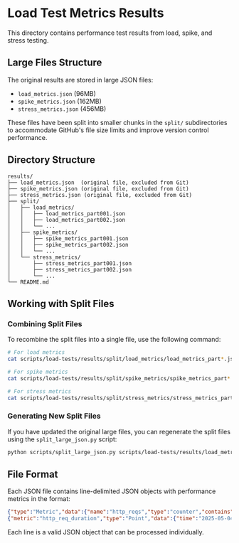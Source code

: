 # Load Test Metrics Results

This directory contains performance test results from load, spike, and stress testing.

## Large Files Structure

The original results are stored in large JSON files:
- `load_metrics.json` (96MB)
- `spike_metrics.json` (162MB)
- `stress_metrics.json` (456MB)

These files have been split into smaller chunks in the `split/` subdirectories to accommodate GitHub's file size limits and improve version control performance.

## Directory Structure

```
results/
├── load_metrics.json  (original file, excluded from Git)
├── spike_metrics.json (original file, excluded from Git)
├── stress_metrics.json (original file, excluded from Git)
├── split/
│   ├── load_metrics/
│   │   ├── load_metrics_part001.json
│   │   ├── load_metrics_part002.json
│   │   └── ... 
│   ├── spike_metrics/
│   │   ├── spike_metrics_part001.json
│   │   ├── spike_metrics_part002.json
│   │   └── ...
│   └── stress_metrics/
│       ├── stress_metrics_part001.json
│       ├── stress_metrics_part002.json
│       └── ...
└── README.md
```

## Working with Split Files

### Combining Split Files

To recombine the split files into a single file, use the following command:

```bash
# For load metrics
cat scripts/load-tests/results/split/load_metrics/load_metrics_part*.json > combined_load_metrics.json

# For spike metrics
cat scripts/load-tests/results/split/spike_metrics/spike_metrics_part*.json > combined_spike_metrics.json

# For stress metrics
cat scripts/load-tests/results/split/stress_metrics/stress_metrics_part*.json > combined_stress_metrics.json
```

### Generating New Split Files

If you have updated the original large files, you can regenerate the split files using the `split_large_json.py` script:

```bash
python scripts/split_large_json.py scripts/load-tests/results/load_metrics.json --output-dir scripts/load-tests/results/split/load_metrics --lines 50000
```

## File Format

Each JSON file contains line-delimited JSON objects with performance metrics in the format:

```json
{"type":"Metric","data":{"name":"http_reqs","type":"counter","contains":"default","thresholds":[],"submetrics":null},"metric":"http_reqs"}
{"metric":"http_req_duration","type":"Point","data":{"time":"2025-05-04T22:16:59.780295-04:00","value":0,"tags":{"error":"...","group":"setup","method":"POST"}}}
```

Each line is a valid JSON object that can be processed individually. 